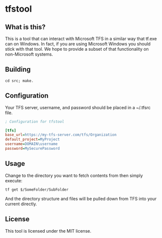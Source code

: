 tfstool
=======

What is this?
-------------

This is a tool that can interact with Microsoft TFS in a similar way that
tf.exe can on Windows. In fact, if you are using Microsoft Windows you should
stick with that tool. We hope to provide a subset of that functionality on
non-Microsoft systems.

Building
--------

```
cd src; make.
```

Configuration
-------------

Your TFS server, username, and password should be placed in a ~/.tfsrc
file.

```ini
; Configuration for tfstool

[tfs]
base_url=https://my-tfs-server.com/tfs/Organization
default_project=MyProject
username=DOMAIN\username
password=MySecurePassword
```

Usage
-----

Change to the directory you want to fetch contents from then simply execute:

```
tf get $/SomeFolder/SubFolder
```

And the directory structure and files will be pulled down from TFS into your current directly.

License
-------

This tool is licensed under the MIT license.
